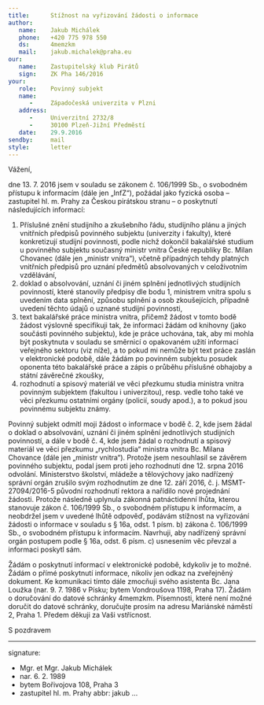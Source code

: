 ```yaml
---
title:      Stížnost na vyřizování žádosti o informace
author:
   name:    Jakub Michálek
   phone:   +420 775 978 550
   ds:      4memzkm
   mail:    jakub.michalek@praha.eu
our:
   name:    Zastupitelský klub Pirátů
   sign:    ZK Pha 146/2016
your:
   role:    Povinný subjekt
   name:    
      -     Západočeská univerzita v Plzni
   address:
      -     Univerzitní 2732/8
      -     30100 Plzeň-Jižní Předměstí
   date:    29.9.2016
sendby:     mail
style:      letter
---
```


Vážení,

dne 13. 7. 2016 jsem v souladu se zákonem č. 106/1999 Sb., o svobodném přístupu k informacím (dále jen „InfZ“), požádal jako fyzická osoba – zastupitel hl. m. Prahy za Českou pirátskou stranu – o poskytnutí následujících informací:

1. Příslušné znění studijního a zkušebního řádu, studijního plánu a jiných vnitřních předpisů povinného subjektu (univerzity i fakulty), které konkretizují studijní povinnosti, podle nichž dokončil bakalářské studium u povinného subjektu současný ministr vnitra České republiky Bc. Milan Chovanec (dále jen „ministr vnitra“), včetně případných tehdy platných vnitřních předpisů pro uznání předmětů absolvovaných v celoživotním vzdělávání,
2. doklad o absolvování, uznání či jiném splnění jednotlivých studijních povinností, které stanovily předpisy dle bodu 1, ministrem vnitra spolu s uvedením data splnění, způsobu splnění a osob zkoušejících, případně uvedení těchto údajů o uznané studijní povinnosti,
3. text bakalářské práce ministra vnitra, přičemž žádost v tomto bodě žádost výslovně specifikuji tak, že informaci žádám od knihovny (jako součásti povinného subjektu), kde je práce uchována, tak, aby mi mohla být poskytnuta v souladu se směrnicí o opakovaném užití informací veřejného sektoru (viz níže), a to pokud mi nemůže být text práce zaslán v elektronické podobě, dále žádám po povinném subjektu posudek oponenta této bakalářské práce a zápis o průběhu příslušné obhajoby a státní závěrečné zkoušky,
4. rozhodnutí a spisový materiál ve věci přezkumu studia ministra vnitra povinným subjektem (fakultou i univerzitou), resp. vedle toho také ve věci přezkumu ostatními orgány (policií, soudy apod.), a to pokud jsou povinnému subjektu známy. 

Povinný subjekt odmítl moji žádost o informace v bodě č. 2, kde jsem žádal o doklad o absolvování, uznání či jiném splnění jednotlivých studijních povinností, a dále v bodě č. 4, kde jsem žádal o rozhodnutí a spisový materiál ve věci přezkumu „rychlostudia“ ministra vnitra Bc. Milana Chovance (dále jen „ministr vnitra“). Protože jsem nesouhlasil se závěrem povinného subjektu, podal jsem proti jeho rozhodnutí dne 12. srpna 2016 odvolání. Ministerstvo školství, mládeže a tělovýchovy jako nadřízený správní orgán zrušilo svým rozhodnutím ze dne 12. září 2016, č. j. MSMT-27094/2016-5 původní rozhodnutí rektora a nařídilo nové projednání žádosti. Protože následně uplynula zákonná patnáctidenní lhůta, kterou stanovuje zákon č. 106/1999 Sb., o svobodném přístupu k informacím, a neobdržel jsem v uvedené lhůtě odpověď, podávám stížnost na vyřizování žádosti o informace v souladu s § 16a, odst. 1 písm. b) zákona č. 106/1999 Sb., o svobodném přístupu k informacím. Navrhuji, aby nadřízený správní orgán postupem podle § 16a, odst. 6 písm. c) usnesením věc převzal a informaci poskytl sám. 

Žádám o poskytnutí informací v elektronické podobě, kdykoliv je to možné. Žádám o přímé poskytnutí informace, nikoliv jen odkaz na zveřejněný dokument. Ke komunikaci tímto dále zmocňuji svého asistenta Bc. Jana Loužka (nar. 9. 7. 1986 v Písku; bytem Vondroušova 1198, Praha 17). Žádám o doručování do datové schránky 4memzkm. Písemnosti, které není možné doručit do datové schránky, doručujte prosím na adresu Mariánské náměstí 2, Praha 1. Předem děkuji za Vaši vstřícnost.

S pozdravem

---
signature: 
  - Mgr. et Mgr. Jakub Michálek
  - nar. 6. 2. 1989
  - bytem Bořivojova 108, Praha 3
  - zastupitel hl. m. Prahy
abbr:       jakub
...
